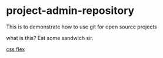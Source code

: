 # project-admin-repository

This is to demonstrate how to use git for open source projects

what is this? Eat some sandwich sir.

[css flex](./CSS-flexbox-basics)

